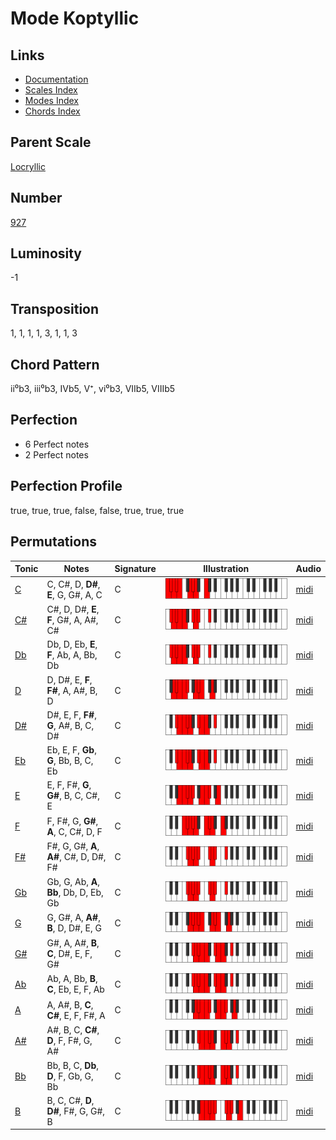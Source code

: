 # Mode Koptyllic

## Links

- [Documentation](README.md)
- [Scales Index](Scales.md)
- [Modes Index](Modes.md)
- [Chords Index](Chords.md)

## Parent Scale

[Locryllic](ScaleLocryllic.md)

## Number

[927](https://ianring.com/musictheory/scales/927)

## Luminosity

-1

## Transposition

1, 1, 1, 1, 3, 1, 1, 3

## Chord Pattern

ii⁰b3, iii⁰b3, IVb5, V⁺, vi⁰b3, VIIb5, VIIIb5

## Perfection

- 6 Perfect notes
- 2 Perfect notes

## Perfection Profile

true, true, true, false, false, true, true, true

## Permutations

| Tonic | Notes | Signature | Illustration | Audio |
|-------|-------|-----------|--------------|-------|
| [C](ModeCNaturalKoptyllic.md) | C, C#, D, **D#**, **E**, G, G#, A, C | C | ![CNaturalKoptyllic](ModeCNaturalKoptyllic.png) | [midi](https://github.com/edipermadi/music/blob/main/docs/ModeCNaturalKoptyllic.mid?raw=true) |
| [C#](ModeCSharpKoptyllic.md) | C#, D, D#, **E**, **F**, G#, A, A#, C# | C | ![CSharpKoptyllic](ModeCSharpKoptyllic.png) | [midi](https://github.com/edipermadi/music/blob/main/docs/ModeCSharpKoptyllic.mid?raw=true) |
| [Db](ModeDFlatKoptyllic.md) | Db, D, Eb, **E**, **F**, Ab, A, Bb, Db | C | ![DFlatKoptyllic](ModeDFlatKoptyllic.png) | [midi](https://github.com/edipermadi/music/blob/main/docs/ModeDFlatKoptyllic.mid?raw=true) |
| [D](ModeDNaturalKoptyllic.md) | D, D#, E, **F**, **F#**, A, A#, B, D | C | ![DNaturalKoptyllic](ModeDNaturalKoptyllic.png) | [midi](https://github.com/edipermadi/music/blob/main/docs/ModeDNaturalKoptyllic.mid?raw=true) |
| [D#](ModeDSharpKoptyllic.md) | D#, E, F, **F#**, **G**, A#, B, C, D# | C | ![DSharpKoptyllic](ModeDSharpKoptyllic.png) | [midi](https://github.com/edipermadi/music/blob/main/docs/ModeDSharpKoptyllic.mid?raw=true) |
| [Eb](ModeEFlatKoptyllic.md) | Eb, E, F, **Gb**, **G**, Bb, B, C, Eb | C | ![EFlatKoptyllic](ModeEFlatKoptyllic.png) | [midi](https://github.com/edipermadi/music/blob/main/docs/ModeEFlatKoptyllic.mid?raw=true) |
| [E](ModeENaturalKoptyllic.md) | E, F, F#, **G**, **G#**, B, C, C#, E | C | ![ENaturalKoptyllic](ModeENaturalKoptyllic.png) | [midi](https://github.com/edipermadi/music/blob/main/docs/ModeENaturalKoptyllic.mid?raw=true) |
| [F](ModeFNaturalKoptyllic.md) | F, F#, G, **G#**, **A**, C, C#, D, F | C | ![FNaturalKoptyllic](ModeFNaturalKoptyllic.png) | [midi](https://github.com/edipermadi/music/blob/main/docs/ModeFNaturalKoptyllic.mid?raw=true) |
| [F#](ModeFSharpKoptyllic.md) | F#, G, G#, **A**, **A#**, C#, D, D#, F# | C | ![FSharpKoptyllic](ModeFSharpKoptyllic.png) | [midi](https://github.com/edipermadi/music/blob/main/docs/ModeFSharpKoptyllic.mid?raw=true) |
| [Gb](ModeGFlatKoptyllic.md) | Gb, G, Ab, **A**, **Bb**, Db, D, Eb, Gb | C | ![GFlatKoptyllic](ModeGFlatKoptyllic.png) | [midi](https://github.com/edipermadi/music/blob/main/docs/ModeGFlatKoptyllic.mid?raw=true) |
| [G](ModeGNaturalKoptyllic.md) | G, G#, A, **A#**, **B**, D, D#, E, G | C | ![GNaturalKoptyllic](ModeGNaturalKoptyllic.png) | [midi](https://github.com/edipermadi/music/blob/main/docs/ModeGNaturalKoptyllic.mid?raw=true) |
| [G#](ModeGSharpKoptyllic.md) | G#, A, A#, **B**, **C**, D#, E, F, G# | C | ![GSharpKoptyllic](ModeGSharpKoptyllic.png) | [midi](https://github.com/edipermadi/music/blob/main/docs/ModeGSharpKoptyllic.mid?raw=true) |
| [Ab](ModeAFlatKoptyllic.md) | Ab, A, Bb, **B**, **C**, Eb, E, F, Ab | C | ![AFlatKoptyllic](ModeAFlatKoptyllic.png) | [midi](https://github.com/edipermadi/music/blob/main/docs/ModeAFlatKoptyllic.mid?raw=true) |
| [A](ModeANaturalKoptyllic.md) | A, A#, B, **C**, **C#**, E, F, F#, A | C | ![ANaturalKoptyllic](ModeANaturalKoptyllic.png) | [midi](https://github.com/edipermadi/music/blob/main/docs/ModeANaturalKoptyllic.mid?raw=true) |
| [A#](ModeASharpKoptyllic.md) | A#, B, C, **C#**, **D**, F, F#, G, A# | C | ![ASharpKoptyllic](ModeASharpKoptyllic.png) | [midi](https://github.com/edipermadi/music/blob/main/docs/ModeASharpKoptyllic.mid?raw=true) |
| [Bb](ModeBFlatKoptyllic.md) | Bb, B, C, **Db**, **D**, F, Gb, G, Bb | C | ![BFlatKoptyllic](ModeBFlatKoptyllic.png) | [midi](https://github.com/edipermadi/music/blob/main/docs/ModeBFlatKoptyllic.mid?raw=true) |
| [B](ModeBNaturalKoptyllic.md) | B, C, C#, **D**, **D#**, F#, G, G#, B | C | ![BNaturalKoptyllic](ModeBNaturalKoptyllic.png) | [midi](https://github.com/edipermadi/music/blob/main/docs/ModeBNaturalKoptyllic.mid?raw=true) |
